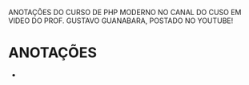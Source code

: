 ANOTAÇÕES DO CURSO DE PHP MODERNO NO CANAL DO CUSO EM VIDEO DO PROF. GUSTAVO GUANABARA, POSTADO NO YOUTUBE!


# ANOTAÇÕES

* 